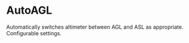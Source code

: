 # AutoAGL
Automatically switches altimeter between AGL and ASL as appropriate. Configurable settings.
